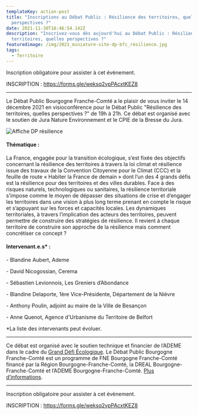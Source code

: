 ```yaml
---
templateKey: action-post
title: "Inscriptions au Débat Public : Résilience des territoires, quelles
  perspectives ?"
date: 2021-11-30T16:46:54.142Z
description: "Inscrivez-vous dès aujourd'hui au Débat Public : Résilience des
  territoires, quelles perspectives ?"
featuredimage: /img/2021_miniature-site-dp-bfc_résilience.jpg
tags:
  - Territoire
---
```

<!--StartFragment-->

Inscription obligatoire pour assister à cet évènement.

INSCRIPTION : <https://forms.gle/weksq2vpPAcxtKEZ8>

- - -

Le Débat Public Bourgogne Franche-Comté a le plaisir de vous inviter le 14 décembre 2021 en visioconférence pour le Débat Public "Résilience des territoires, quelles perspectives ?" de 19h à 21h.
Ce débat est organisé avec le soutien de Jura Nature Environnement et le CPIE de la Bresse du Jura.

![Affiche DP résilience](/img/2021_affiche-dp-bfc_résilience_400px.jpg#img-center "Affiche DP résilience")

#### Thématique :

La France, engagée pour la transition écologique, s’est fixée des objectifs concernant la résilience des territoires à travers la loi climat et résilience issue des travaux de la Convention Citoyenne pour le Climat (CCC) et la feuille de route « Habiter la France de demain » dont l’un des 4 grands défis est la résilience pour des territoires et des villes durables. Face à des risques naturels, technologiques ou sanitaires, la résilience territoriale s’impose comme le moyen de dépasser des situations de crise et d’engager les territoires dans une vision à plus long terme prenant en compte le risque et s’appuyant sur les forces et capacités locales. Les dynamiques territoriales, à travers l’implication des acteurs des territoires, peuvent permettre de construire des stratégies de résilience. Il revient à chaque territoire de construire son approche de la résilience mais comment concrétiser ce concept ?

#### Intervenant.e.s* :

\- Blandine Aubert, Ademe

\- David Nicogossian, Cerema

\- Sébastien Levionnois, Les Greniers d’Abondance

\- Blandine Delaporte, 1ère Vice-Présidente, Département de la Nièvre

\- Anthony Poulin, adjoint au maire de la Ville de Besançon

\- Anne Quenot, Agence d'Urbanisme du Territoire de Belfort

\*La liste des intervenants peut évoluer.

- - -

Ce débat est organisé avec le soutien technique et financier de l’ADEME dans le cadre du [Grand Défi Écologique](https://www.legranddefiecologique.ademe.fr/). Le Débat Public Bourgogne Franche-Comté est un programme de FNE Bourgogne Franche-Comté financé par la Région Bourgogne-Franche-Comté, la DREAL Bourgogne-Franche-Comté et l’ADEME Bourgogne-Franche-Comté. [Plus d’informations](https://www.fne-bfc.fr/nos.../programmes/d%C3%A9bat-public/).

- - -

Inscription obligatoire pour assister à cet évènement.

INSCRIPTION : <https://forms.gle/weksq2vpPAcxtKEZ8>

<!--EndFragment-->